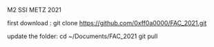 M2 SSI METZ 2021

first download :
git clone https://github.com/0xff0a0000/FAC_2021.git


update the folder:
cd ~/Documents/FAC_2021
git pull
